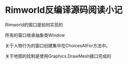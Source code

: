 # Rimworld反编译源码阅读小记

Rimworld的窗口是如何实现的

所有的窗口继承抽象类Window

关于人物行为的窗口创建集中在ChoicesAtFor方法中。

关于地图的绘制是使用Graphics.DrawMesh接口完成的
